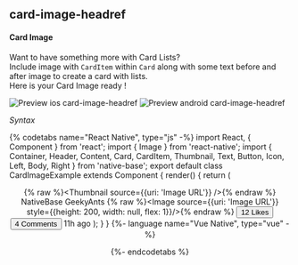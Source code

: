 ## card-image-headref
#### Card Image

Want to have something more with Card Lists? <br />
Include image with <code>CardItem</code> within <code>Card</code> along with some text before and after image to create a card with lists. <br />
Here is your Card Image ready !

![Preview ios card-image-headref](https://github.com/GeekyAnts/NativeBase-KitchenSink/raw/v2.6.1/screenshots/ios/card-image.png)
![Preview android card-image-headref](https://github.com/GeekyAnts/NativeBase-KitchenSink/raw/v2.6.1/screenshots/android/card-image.png)


*Syntax*

{% codetabs name="React Native", type="js" -%}
import React, { Component } from 'react';
import { Image } from 'react-native';
import { Container, Header, Content, Card, CardItem, Thumbnail, Text, Button, Icon, Left, Body, Right } from 'native-base';
export default class CardImageExample extends Component {
  render() {
    return (
      <Container>
        <Header />
        <Content>
          <Card>
            <CardItem>
              <Left>
                {% raw %}<Thumbnail source={{uri: 'Image URL'}} />{% endraw %}
                <Body>
                  <Text>NativeBase</Text>
                  <Text note>GeekyAnts</Text>
                </Body>
              </Left>
            </CardItem>
            <CardItem cardBody>
              {% raw %}<Image source={{uri: 'Image URL'}} style={{height: 200, width: null, flex: 1}}/>{% endraw %}
            </CardItem>
            <CardItem>
              <Left>
                <Button transparent>
                  <Icon active name="thumbs-up" />
                  <Text>12 Likes</Text>
                </Button>
              </Left>
              <Body>
                <Button transparent>
                  <Icon active name="chatbubbles" />
                  <Text>4 Comments</Text>
                </Button>
              </Body>
              <Right>
                <Text>11h ago</Text>
              </Right>
            </CardItem>
          </Card>
        </Content>
      </Container>
    );
  }
}
{%- language name="Vue Native", type="vue" -%}
<template>
  <nb-container>
    <nb-header />
    <nb-content padder>
      <nb-card>
        <nb-card-item>
          <nb-left>
            <nb-thumbnail :source="logo"></nb-thumbnail>
            <nb-body>
              <nb-text>NativeBase</nb-text>
              <nb-text note>GeekyAnts</nb-text>
            </nb-body>
          </nb-left>
        </nb-card-item> 
        <nb-card-item cardBody>
            <image :source="cardImage" class="card-item-image" :style="stylesObj.cardItemImage"/>
        </nb-card-item>
        <nb-card-item>
          <nb-left>
            <nb-button transparent>
              <nb-icon name="thumbs-up" active></nb-icon>
              <nb-text>4923 Likes</nb-text>
            </nb-button>
          </nb-left>
          <nb-body>
            <nb-button transparent>
              <nb-icon name="chatbubbles" active></nb-icon>
              <nb-text>89 Comments</nb-text>
            </nb-button>
          </nb-body>
          <nb-right>
            <nb-text>11h ago</nb-text>
          </nb-right>
        </nb-card-item>
      </nb-card>
    </nb-content>
  </nb-container>
</template>
<script>
  import logo from "logo.png";
  import cardImage from "drawer-cover.png";
  export default {
    data: function() {
      return {
        logo,
        cardImage,
        stylesObj: {
          cardItemImage: {
            resizeMode: "cover"
          }
        }
      };
    }
  };
</script>
<style>
  .card-item-image {
    flex: 1;
    height: 200;
  }
</style>
{%- endcodetabs %}
<br />
